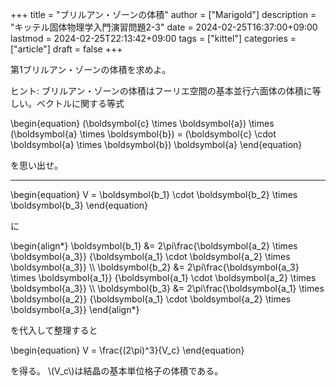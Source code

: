 +++
title = "ブリルアン・ゾーンの体積"
author = ["Marigold"]
description = "キッテル固体物理学入門演習問題2-3"
date = 2024-02-25T16:37:00+09:00
lastmod = 2024-02-25T22:13:42+09:00
tags = ["kittel"]
categories = ["article"]
draft = false
+++

第1ブリルアン・ゾーンの体積を求めよ。

<!--more-->

ヒント: ブリルアン・ゾーンの体積はフーリエ空間の基本並行六面体の体積に等しい。ベクトルに関する等式

\begin{equation}
(\boldsymbol{c} \times \boldsymbol{a}) \times (\boldsymbol{a} \times \boldsymbol{b}) = (\boldsymbol{c} \cdot \boldsymbol{a} \times \boldsymbol{b}) \boldsymbol{a}
\end{equation}

を思い出せ。

---

\begin{equation}
V = \boldsymbol{b\_1} \cdot \boldsymbol{b\_2} \times \boldsymbol{b\_3}
\end{equation}

に

\begin{align\*}
\boldsymbol{b\_1} &= 2\pi\frac{\boldsymbol{a\_2} \times \boldsymbol{a\_3}}
                            {\boldsymbol{a\_1} \cdot \boldsymbol{a\_2} \times \boldsymbol{a\_3}} \\\\
\boldsymbol{b\_2} &= 2\pi\frac{\boldsymbol{a\_3} \times \boldsymbol{a\_1}}
                            {\boldsymbol{a\_1} \cdot \boldsymbol{a\_2} \times \boldsymbol{a\_3}} \\\\
\boldsymbol{b\_3} &= 2\pi\frac{\boldsymbol{a\_1} \times \boldsymbol{a\_2}}
                            {\boldsymbol{a\_1} \cdot \boldsymbol{a\_2} \times \boldsymbol{a\_3}}
\end{align\*}

を代入して整理すると

\begin{equation}
V = \frac{(2\pi)^3}{V\_c}
\end{equation}

を得る。 \\(V\_c\\)は結晶の基本単位格子の体積である。
